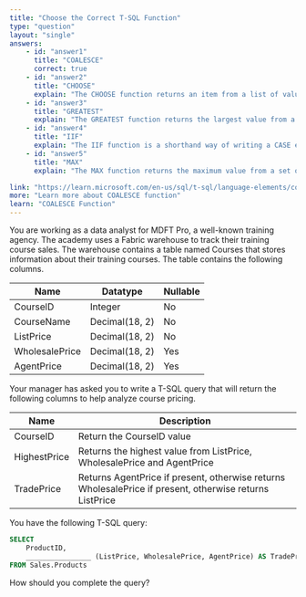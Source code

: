 ```yaml
---
title: "Choose the Correct T-SQL Function"
type: "question"
layout: "single"
answers:
    - id: "answer1"
      title: "COALESCE"
      correct: true
    - id: "answer2"
      title: "CHOOSE"
      explain: "The CHOOSE function returns an item from a list of values based on an index position. It is not suitable for selecting the first non-null value from multiple columns."
    - id: "answer3"
      title: "GREATEST"
      explain: "The GREATEST function returns the largest value from a list of expressions. While it can find the highest value, it cannot handle NULL values in the way required for this scenario."
    - id: "answer4"
      title: "IIF"
      explain: "The IIF function is a shorthand way of writing a CASE expression, but it only works with two possible outcomes. It cannot be used to check multiple columns for the first non-null value."
    - id: "answer5"
      title: "MAX"
      explain: "The MAX function returns the maximum value from a set of values, but it cannot be used to return the first non-null value from multiple columns as required in this scenario."

link: "https://learn.microsoft.com/en-us/sql/t-sql/language-elements/coalesce-transact-sql"
more: "Learn more about COALESCE function"
learn: "COALESCE Function"
---
```


You are working as a data analyst for MDFT Pro, a well-known training agency. The academy uses a Fabric warehouse to track their training course sales. The warehouse contains a table named Courses that stores information about their training courses. The table contains the following columns.

| Name           | Datatype        | Nullable |
|----------------|-----------------|----------|
| CourselD      | Integer         | No       |
| CourseName    | Decimal(18, 2)  | No       |
| ListPrice      | Decimal(18, 2)  | No       |
| WholesalePrice | Decimal(18, 2)  | Yes      |
| AgentPrice     | Decimal(18, 2)  | Yes      |

Your manager has asked you to write a T-SQL query that will return the following columns to help analyze course pricing.

| Name | Description |
|------|------------|
| CourseID | Return the CourseID value |
| HighestPrice | Returns the highest value from ListPrice, WholesalePrice and AgentPrice |
| TradePrice | Returns AgentPrice if present, otherwise returns WholesalePrice if present, otherwise returns ListPrice |

You have the following T-SQL query:

```sql
SELECT 
    ProductID, 
    ________________ (ListPrice, WholesalePrice, AgentPrice) AS TradePrice
FROM Sales.Products
```

How should you complete the query?